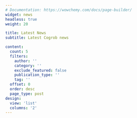 ```yaml
---
# Documentation: https://wowchemy.com/docs/page-builder/
widget: news
headless: true
weight: 20

title: Latest News
subtitle: Latest Cogrob news

content:
  count: 5
  filters:
    author: ''
    category: ''
    exclude_featured: false
    publication_type: ''
    tag: ''
  offset: 0
  order: desc
  page_type: post
design:
  view: 'list'
  columns: '2'
---
```

